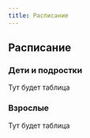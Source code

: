 ```yaml
---
title: Расписание
---
```


## Расписание

### Дети и подростки

Тут будет таблица

### Взрослые

Тут будет таблица
